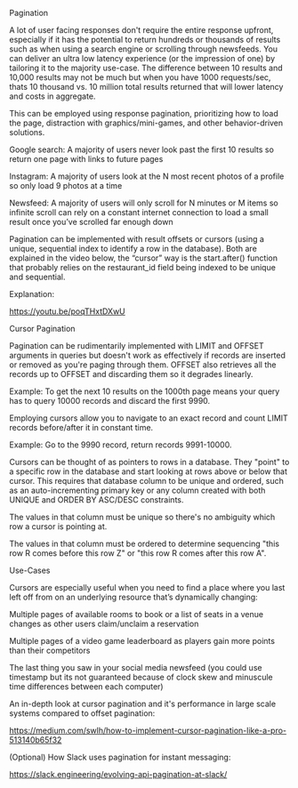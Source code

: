 Pagination

A lot of user facing responses don't require the entire response upfront, especially if it has the potential to return hundreds or thousands of results such as when using a search engine or scrolling through newsfeeds. You can deliver an ultra low latency experience (or the impression of one) by tailoring it to the majority use-case. The difference between 10 results and 10,000 results may not be much but when you have 1000 requests/sec, thats 10 thousand vs. 10 million total results returned that will lower latency and costs in aggregate.

This can be employed using response pagination, prioritizing how to load the page, distraction with graphics/mini-games, and other behavior-driven solutions.

Google search: A majority of users never look past the first 10 results so return one page with links to future pages

Instagram: A majority of users look at the N most recent photos of a profile so only load 9 photos at a time

Newsfeed: A majority of users will only scroll for N minutes or M items so infinite scroll can rely on a constant internet connection to load a small result once you’ve scrolled far enough down

Pagination can be implemented with result offsets or cursors (using a unique, sequential index to identify a row in the database). Both are explained in the video below, the “cursor” way is the start.after() function that probably relies on the restaurant_id field being indexed to be unique and sequential.

Explanation:

https://youtu.be/poqTHxtDXwU

Cursor Pagination

Pagination can be rudimentarily implemented with LIMIT and OFFSET arguments in queries but doesn't work as effectively if records are inserted or removed as you're paging through them. OFFSET also retrieves all the records up to OFFSET and discarding them so it degrades linearly.

Example: To get the next 10 results on the 1000th page means your query has to query 10000 records and discard the first 9990.

Employing cursors allow you to navigate to an exact record and count LIMIT records before/after it in constant time.

Example: Go to the 9990 record, return records 9991-10000.

Cursors can be thought of as pointers to rows in a database. They "point" to a specific row in the database and start looking at rows above or below that cursor. This requires that database column to be unique and ordered, such as an auto-incrementing primary key or any column created with both UNIQUE and ORDER BY ASC/DESC constraints.

The values in that column must be unique so there's no ambiguity which row a cursor is pointing at.

The values in that column must be ordered to determine sequencing "this row R comes before this row Z" or "this row R comes after this row A".

Use-Cases

Cursors are especially useful when you need to find a place where you last left off from on an underlying resource that’s dynamically changing:

Multiple pages of available rooms to book or a list of seats in a venue changes as other users claim/unclaim a reservation

Multiple pages of a video game leaderboard as players gain more points than their competitors

The last thing you saw in your social media newsfeed (you could use timestamp but its not guaranteed because of clock skew and minuscule time differences between each computer)

An in-depth look at cursor pagination and it's performance in large scale systems compared to offset pagination:

https://medium.com/swlh/how-to-implement-cursor-pagination-like-a-pro-513140b65f32

(Optional) How Slack uses pagination for instant messaging:

https://slack.engineering/evolving-api-pagination-at-slack/
